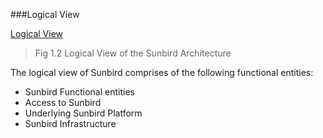###Logical View  



 [Logical View](http://sunbird-commons/pages/architecture/image/Layers.png")

 
>Fig 1.2 Logical View of the Sunbird Architecture

The logical view of Sunbird comprises of the following functional entities:

+ Sunbird Functional entities 
+ Access to Sunbird 
+ Underlying Sunbird Platform 
+ Sunbird Infrastructure
